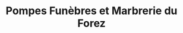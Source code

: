 ---
title: "Pompes Funèbres et Marbrerie du Forez"
url: /saint-chamond/pompes-funebres-et-marbrerie-du-forez/
shop: directeurs de funérailles
---